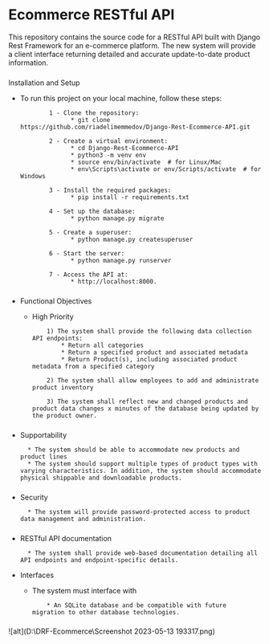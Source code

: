 
# Ecommerce RESTful API

This repository contains the source code for a RESTful API built with Django Rest Framework for an e-commerce platform.
The new system will provide a client interface returning detailed and accurate update-to-date product information.

###

Installation and Setup

* To run this project on your local machine, follow these steps:

              1 - Clone the repository: 
                    * git clone https://github.com/riadelimemmedov/Django-Rest-Ecommerce-API.git

              2 - Create a virtual environment:
                    * cd Django-Rest-Ecommerce-API
                    * python3 -m venv env 
                    * source env/bin/activate  # for Linux/Mac
                    * env\Scripts\activate or env/Scripts/activate  # for Windows
              
              3 - Install the required packages:
                    * pip install -r requirements.txt

              4 - Set up the database:
                    * python manage.py migrate

              5 - Create a superuser:
                    * python manage.py createsuperuser

              6 - Start the server:
                    * python manage.py runserver

              7 - Access the API at:
                    * http://localhost:8000.

###

* Functional Objectives

  * High Priority

            1) The system shall provide the following data collection API endpoints:
                * Return all categories
                * Return a specified product and associated metadata
                * Return Product(s), including associated product metadata from a specified category
            
            2) The system shall allow employees to add and administrate product inventory
            
            3) The system shall reflect new and changed products and product data changes x minutes of the database being updated by the product owner.

###

* Supportability

        * The system should be able to accommodate new products and product lines
        * The system should support multiple types of product types with varying characteristics. In addition, the system should accommodate physical shippable and downloadable products.

###

* Security

        * The system will provide password-protected access to product data management and administration.

###

* RESTful API documentation

        * The system shall provide web-based documentation detailing all API endpoints and endpoint-specific details.

* Interfaces
  * The system must interface with

            * An SQLite database and be compatible with future migration to other database technologies.

###

![alt](D:\DRF-Ecommerce\Screenshot 2023-05-13 193317.png)
